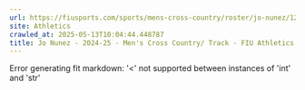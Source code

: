 ```yaml
---
url: https://fiusports.com/sports/mens-cross-country/roster/jo-nunez/12921
site: Athletics
crawled_at: 2025-05-13T10:04:44.448787
title: Jo Nunez - 2024-25 - Men's Cross Country/ Track - FIU Athletics
---
```


Error generating fit markdown: '<' not supported between instances of 'int' and 'str'